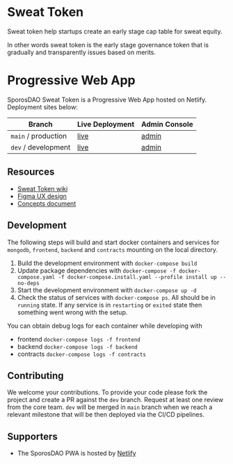 
# Sweat Token

Sweat token help startups create an early stage cap table for sweat equity.

In other words sweat token is the early stage governance token that is gradually and transparently issues based on merits.

# Progressive Web App

SporosDAO Sweat Token is a Progressive Web App hosted on Netlify. Deployment sites below:

| Branch | Live Deployment | Admin Console |
|--------|-----------------|---------------|
| `main` / production | [live](https://sporosdaoapp-main.netlify.app/) | [admin](https://app.netlify.com/sites/sporosdaoapp-main/overview) |
| `dev` / development | [live](https://sporosdaoapp-dev.netlify.app/) | [admin](https://app.netlify.com/sites/sporosdaoapp-dev/overview) |


## Resources

- [Sweat Token wiki](https://github.com/SporosDAO/sweat-token/wiki)
- [Figma UX design](https://www.figma.com/file/4V3DBa9tF69vo1DWkR3jpB/SweatTokenV2?node-id=0%3A1)
- [Concepts document](https://docs.google.com/document/d/1NA3czMIlXwXscIGnxf-IwOGBfgX03HJEUQWb-YxOybc/edit#heading=h.eqtjaae3omvc)

## Development

The following steps will build and start docker containers and services for `mongodb`, `frontend`, `backend` and `contracts` mounting on the local directory.

1. Build the development environment with `docker-compose build`
1. Update package dependencies with `docker-compose -f docker-compose.yaml -f docker-compose.install.yaml --profile install up --no-deps`
1. Start the development environment with `docker-compose up -d`
1. Check the status of services with `docker-compose ps`. All should be in `running` state. If any service is in `restarting` or `exited` state then something went wrong with the setup.

You can obtain debug logs for each container while developing with
- frontend `docker-compose logs -f frontend`
- backend `docker-compose logs -f backend`
- contracts `docker-compose logs -f contracts`

## Contributing

We welcome your contributions. To provide your code please fork the project and create a PR against the `dev` branch.
Request at least one review from the core team.
`dev` will be merged in `main` branch when we reach a relevant milestone that will be then deployed via the CI/CD pipelines.

## Supporters

- The SporosDAO PWA is hosted by [Netlify](https://www.netlify.com/)
